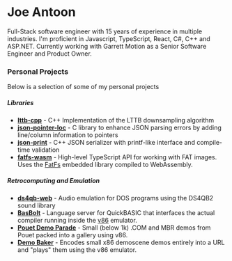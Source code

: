 # Joe Antoon
Full-Stack software engineer with 15 years of experience in multiple industries. I'm proficient in Javascript, TypeScript, React, C#, C++ and ASP.NET. Currently working with Garrett Motion as a Senior Software Engineer and Product Owner.

 ### Personal Projects
Below is a selection of some of my personal projects

##### Libraries
* **[lttb-cpp](https://github.com/parkertomatoes/lttb-cpp)** - C++ Implementation of the LTTB downsampling algorithm
* **[json-pointer-loc](https://github.com/parkertomatoes/json-pointer-loc)** - C library to enhance JSON parsing errors by adding line/column information to pointers
* **[json-print](https://github.com/parkertomatoes/json-print)** - C++ JSON serializer with printf-like interface and compile-time validation
* **[fatfs-wasm](https://github.com/parkertomatoes/fatfs-wasm)** - High-level TypeScript API for working with FAT images. Uses the [FatFs](http://elm-chan.org/fsw/ff/) embedded library compiled to WebAssembly.

##### Retrocomputing and Emulation
* **[ds4qb-web](https://github.com/parkertomatoes/ds4qb-web)** - Audio emulation for DOS programs using the DS4QB2 sound library 
* **[BasBolt](https://github.com/parkertomatoes/basbolt)** - Language server for QuickBASIC that interfaces the actual compiler running inside the [v86](https://copy.sh/v86) emulator.
* **[Pouet Demo Parade](https://parkertomatoes.github.io/demo-parade)** - Small (below 1k) .COM and MBR demos from Pouet packed into a gallery using v86.
* **[Demo Baker](https://parkertomatoes.github.io/v86/)** - Encodes small x86 demoscene demos entirely into a URL and "plays" them using the v86 emulator. 